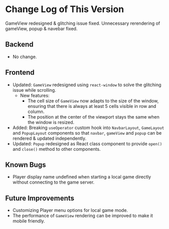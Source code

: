 # Change Log of This Version

GameView redesigned & glitching issue fixed.
Unnecessary rerendering of gameView, popup & navebar fixed.

## Backend

- No change.

## Frontend

- Updated: `GameView` redesigned using `react-window` to solve the glitching issue while scrolling.
  - New features:
    - The cell size of `GameView` now adapts to the size of the window, ensuring that there is always at least 5 cells visible in row and column.
    - The position at the center of the viewport stays the same when the window is resized.
- Added: Breaking `useOperator` custom hook into `NavbarLayout`, `GameLayout` and `PopupLayout` components so that `navbar`, `gameView` and `popup` can be rendered & updated independently.
- Updated: `Popup` redesigned as React class component to provide `open()` and `close()` method to other components.

## Known Bugs

- Player display name undefined when starting a local game directly without connecting to the game server.

## Future Improvements

- Customizing Player menu options for local game mode.
- The performance of `GameView` rendering can be improved to make it mobile friendly.
